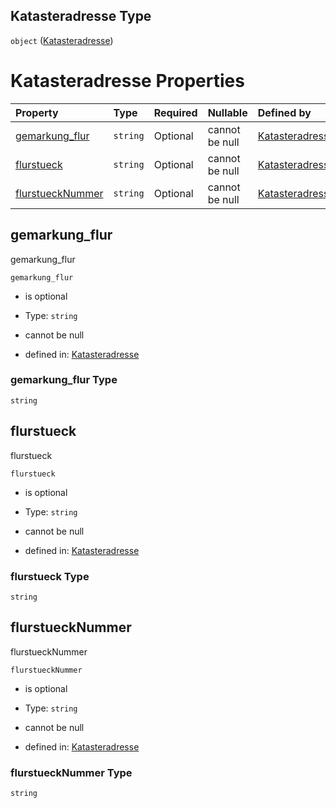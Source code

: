 ## Katasteradresse Type

`object` ([Katasteradresse](katasteradresse.md))

# Katasteradresse Properties

| Property                              | Type     | Required | Nullable       | Defined by                                                                                                                                                                                                   |
| :------------------------------------ | :------- | :------- | :------------- | :----------------------------------------------------------------------------------------------------------------------------------------------------------------------------------------------------------- |
| [gemarkung\_flur](#gemarkung_flur)    | `string` | Optional | cannot be null | [Katasteradresse](katasteradresse-properties-gemarkung_flur.md "https://raw.githubusercontent.com/conuti-gmbh/bo4e-schema/master/schemas/v1/com/Katasteradresse.schema.json#/properties/gemarkung_flur")     |
| [flurstueck](#flurstueck)             | `string` | Optional | cannot be null | [Katasteradresse](katasteradresse-properties-flurstueck.md "https://raw.githubusercontent.com/conuti-gmbh/bo4e-schema/master/schemas/v1/com/Katasteradresse.schema.json#/properties/flurstueck")             |
| [flurstueckNummer](#flurstuecknummer) | `string` | Optional | cannot be null | [Katasteradresse](katasteradresse-properties-flurstuecknummer.md "https://raw.githubusercontent.com/conuti-gmbh/bo4e-schema/master/schemas/v1/com/Katasteradresse.schema.json#/properties/flurstueckNummer") |

## gemarkung\_flur

gemarkung\_flur

`gemarkung_flur`

*   is optional

*   Type: `string`

*   cannot be null

*   defined in: [Katasteradresse](katasteradresse-properties-gemarkung_flur.md "https://raw.githubusercontent.com/conuti-gmbh/bo4e-schema/master/schemas/v1/com/Katasteradresse.schema.json#/properties/gemarkung_flur")

### gemarkung\_flur Type

`string`

## flurstueck

flurstueck

`flurstueck`

*   is optional

*   Type: `string`

*   cannot be null

*   defined in: [Katasteradresse](katasteradresse-properties-flurstueck.md "https://raw.githubusercontent.com/conuti-gmbh/bo4e-schema/master/schemas/v1/com/Katasteradresse.schema.json#/properties/flurstueck")

### flurstueck Type

`string`

## flurstueckNummer

flurstueckNummer

`flurstueckNummer`

*   is optional

*   Type: `string`

*   cannot be null

*   defined in: [Katasteradresse](katasteradresse-properties-flurstuecknummer.md "https://raw.githubusercontent.com/conuti-gmbh/bo4e-schema/master/schemas/v1/com/Katasteradresse.schema.json#/properties/flurstueckNummer")

### flurstueckNummer Type

`string`
